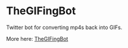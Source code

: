 # TheGIFingBot

Twitter bot for converting mp4s back into GIFs.

More here: [TheGIFingBot](http://iseverythingstilltheworst.com/the-gifing-bot/)
